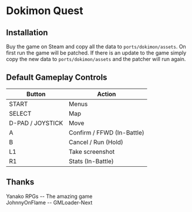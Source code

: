 # Dokimon Quest

## Installation
Buy the game on Steam and copy all the data to `ports/dokimon/assets`. On first run the game will be patched. If there is an update to the game simply copy the new data to `ports/dokimon/assets` and the patcher will run again.

## Default Gameplay Controls
| Button            | Action                                |
|--                 |--                                     |
| START             | Menus                                 |
| SELECT            | Map                                   |
| D-PAD / JOYSTICK  | Move                                  |
| A                 | Confirm / FFWD (In-Battle)            |
| B                 | Cancel / Run (Hold)                   |
| L1                | Take screenshot                       |
| R1                | Stats (In-Battle)                     |

## Thanks
Yanako RPGs -- The amazing game  
JohnnyOnFlame -- GMLoader-Next  
